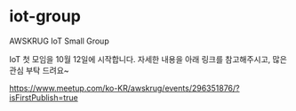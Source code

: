 # iot-group
AWSKRUG IoT Small Group

IoT 첫 모임을 10월 12일에 시작합니다.
자세한 내용을 아래 링크를 참고해주시고,
많은 관심 부탁 드려요~

https://www.meetup.com/ko-KR/awskrug/events/296351876/?isFirstPublish=true
